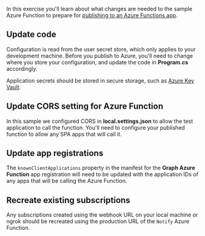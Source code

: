 <!-- markdownlint-disable MD002 MD041 -->

In this exercise you'll learn about what changes are needed to the sample Azure Function to prepare for [publishing to an Azure Functions app](https://docs.microsoft.com/azure/azure-functions/functions-run-local#publish).

## Update code

Configuration is read from the user secret store, which only applies to your development machine. Before you publish to Azure, you'll need to change where you store your configuration, and update the code in **Program.cs** accordingly.

Application secrets should be stored in secure storage, such as [Azure Key Vault](https://docs.microsoft.com/azure/key-vault/general/overview).

## Update CORS setting for Azure Function

In this sample we configured CORS in **local.settings.json** to allow the test application to call the function. You'll need to configure your published function to allow any SPA apps that will call it.

## Update app registrations

The `knownClientApplications` property in the manifest for the **Graph Azure Function** app registration will need to be updated with the application IDs of any apps that will be calling the Azure Function.

## Recreate existing subscriptions

Any subscriptions created using the webhook URL on your local machine or ngrok should be recreated using the production URL of the `Notify` Azure Function.

